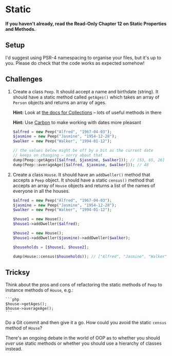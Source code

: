 # Static

**If you haven't already, read the Read-Only Chapter 12 on Static Properties and Methods.**

## Setup

I'd suggest using PSR-4 namespacing to organise your files, but it's up to you. Please do check that the code works as expected somehow!

## Challenges

1) Create a class `Peep`. It should accept a name and birthdate (string). It should have a static method called `getAges()` which takes an array of `Person` objects and returns an array of ages.

    **Hint:** Look at [the docs for Collections](https://laravel.com/docs/master/collections) – lots of useful methods in there

    **Hint:** Use [Carbon](https://carbon.nesbot.com/docs/) to make working with dates more pleasant

    ```php
    $alfred = new Peep("Alfred", "1967-04-03");
    $jasmine = new Peep("Jasmine", "1954-12-28");
    $walker = new Peep("Walker", "1994-01-12");

    // the values below might be off by a bit as the current date
    // keeps on changing – sorry about that
    dump(Peep::getAges([$alfred, $jasmine, $walker])); // [53, 65, 26]
    dump(Peep::averageAge([$alfred, $jasmine, $walker])); // 48
    ```

2) Create a class `House`. It should have an `addDweller()` method that accepts a `Peep` object. It should have a static `census()` method that accepts an array of `House` objects and returns a list of the names of everyone in all the houses.

    ```php
    $alfred = new Peep("Alfred", "1967-04-03");
    $jasmine = new Peep("Jasmine", "1954-12-28");
    $walker = new Peep("Walker", "1994-01-12");

    $house1 = new House();
    $house1->addDweller($alfred);

    $house2 = new House();
    $house1->addDweller($jasmine)->addDweller($walker);

    $households = [$house1, $house2];

    dump(House::census($households)); // ["Alfred", "Jasmine", "Walker"]
    ```

## Tricksy

Think about the pros and cons of refactoring the static methods of `Peep` to instance methods of `House`, e.g.:

    ```php
    $house->getAges();
    $house->averageAge();
    ```

Do a Git commit and then give it a go. How could you avoid the static `census` method of `House`?

There's an ongoing debate in the world of OOP as to whether you should *ever* use static methods or whether you should use a hierarchy of classes instead.
